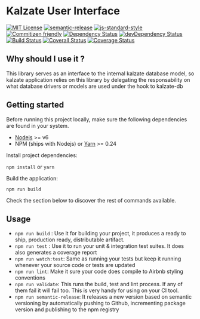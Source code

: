 # Kalzate User Interface

[![MIT License](https://img.shields.io/npm/l/es6-lib-template.svg?style=flat-square)](http://opensource.org/licenses/MIT)
[![semantic-release](https://img.shields.io/badge/%20%20%F0%9F%93%A6%F0%9F%9A%80-semantic--release-e10079.svg?style=flat-square)](https://github.com/semantic-release/semantic-release)
[![js-standard-style](https://img.shields.io/badge/code%20style-standard-brightgreen.svg?style=flat)](https://github.com/feross/standard)
[![Commitizen friendly](https://img.shields.io/badge/commitizen-friendly-brightgreen.svg)](http://commitizen.github.io/cz-cli/)
[![Dependency Status](https://david-dm.org/semantic-release/semantic-release/caribou.svg)](https://david-dm.org/semantic-release/semantic-release/caribou)
[![devDependency Status](https://david-dm.org/semantic-release/semantic-release/caribou/dev-status.svg)](https://david-dm.org/semantic-release/semantic-release/caribou#info=devDependencies)
[![Build Status](https://travis-ci.org/semantic-release/semantic-release.svg?branch=caribou)](https://travis-ci.org/semantic-release/semantic-release)
[![Coverall Status](https://coveralls.io/repos/semantic-release/semantic-release/badge.svg?branch=caribou&service=github)](https://coveralls.io/github/semantic-release/semantic-release?branch=caribou)
[![Coverage Status](https://img.shields.io/codecov/c/github/danilorossi/es6-lib-template.svg?style=flat-square)](https://codecov.io/github/danilorossi/es6-lib-template)

## Why should I use it ?

This library serves as an interface to the internal kalzate database model, so kalzate application relies on this library by delegating the responsability on what database drivers or models are used under the hook to kalzate-db

## Getting started

Before running this project locally, make sure the following dependencies are found in your system.

* [Nodejs](https://nodejs.org/en/download/) >= v6
* NPM (ships with Nodejs) or [Yarn](https://yarnpkg.com/lang/en/docs/install/) >= 0.24

Install project dependencies:

`npm install` or `yarn`

Build the application:

`npm run build`

Check the section below to discover the rest of commands available.

## Usage

* `npm run build` : Use it for building your project, it produces a ready to ship, production ready, distributable artifact.
* `npm run test` : Use it to run your unit & integration test suites. It does also generates a coverage report
* `npm run watch:test`: Same as running your tests but keep it running whenever your source code or tests are updated
* `npm run lint`: Make it sure your code does compile to Airbnb styling conventions
* `npm run validate`: This runs the build, test and lint process. If any of them fail it will fail too. This is very handy for using on your CI tool.
* `npm run semantic-release`: It releases a new version based on semantic versioning by automatically pushing to Github, incrementing package version and publishing to the npm registry
